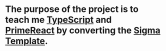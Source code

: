 # The purpose of the project is to teach me [TypeScript](https://www.typescriptlang.org) and [PrimeReact](www.primefaces.org/primereact) by converting the [Sigma Template](https://www.primefaces.org/sigma-react).
